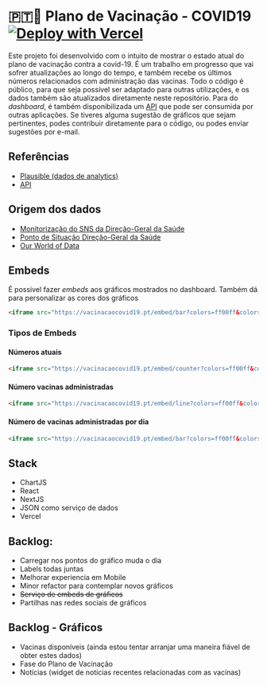 # 🇵🇹💉 Plano de Vacinação - COVID19    [![Deploy with Vercel](https://vercel.com/button)](https://vercel.com/new/git/external?repository-url=https%3A%2F%2Fgithub.com%2Falicescfernandes%2Fmapa-vacinacao-c19)

Este projeto foi desenvolvido com o intuito de mostrar o estado atual do plano de vacinação contra a covid-19. É um trabalho em progresso que vai sofrer atualizações ao longo do tempo, e também recebe os últimos números relacionados com administração das vacinas. 
Todo o código é público, para que seja possível ser adaptado para outras utilizações, e os dados também são atualizados diretamente neste repositório. Para do _dashboard_, é também disponibilizada um [API](https://vacinacaocovid19.pt/api/vaccines) que pode ser consumida por outras aplicações. Se tiveres alguma sugestão de gráficos que sejam pertinentes, podes contribuir diretamente para o código, ou podes enviar sugestões por e-mail.

## Referências
- [Plausible (dados de analytics)](https://plausible.io/vacinacaocovid19.pt)
- [API](https://vacinacaocovid19.pt/api/vaccines)

## Origem dos dados
- [Monitorização do SNS da Direção-Geral da Saúde](https://www.sns.gov.pt/monitorizacao-do-sns/vacinas-covid-19/)  
- [Ponto de Situação Direção-Geral da Saúde](https://covid19.min-saude.pt/ponto-de-situacao-atual-em-portugal/)  
- [Our World of Data](https://github.com/owid/covid-19-data/blob/master/public/data/vaccinations/country_data/Portugal.csv)  

## Embeds
É possivel fazer _embeds_ aos gráficos mostrados no dashboard. Também dá para personalizar as cores dos gráficos
```html
<iframe src="https://vacinacaocovid19.pt/embed/bar?colors=ff00ff&colors=ffff00&colors=ff0000&colors=0000ff&colors=00ff00"/>
```
### Tipos de Embeds
#### Números atuais
```html
<iframe src="https://vacinacaocovid19.pt/embed/counter?colors=ff00ff&colors=ffff00&colors=ff0000&colors=0000ff&colors=00ff00"/>
```
#### Número vacinas administradas
```html
<iframe src="https://vacinacaocovid19.pt/embed/line?colors=ff00ff&colors=ffff00&colors=ff0000&colors=0000ff&colors=00ff00"/>
```
#### Número de vacinas administradas por dia
```html
<iframe src="https://vacinacaocovid19.pt/embed/bar?colors=ff00ff&colors=ffff00&colors=ff0000&colors=0000ff&colors=00ff00"/>
```


## Stack
- ChartJS  
- React  
- NextJS  
- JSON como serviço de dados  
- Vercel  

## Backlog: 
- Carregar nos pontos do gráfico muda o dia 
- Labels todas juntas
- Melhorar experiencia em Mobile
- Minor refactor para contemplar novos gráficos
- ~~Serviço de embeds de gráficos~~  
- Partilhas nas redes sociais de gráficos  

## Backlog - Gráficos
- Vacinas disponíveis (ainda estou tentar arranjar uma maneira fiável de obter estes dados)  
- Fase do Plano de Vacinação
- Notícias (widget de noticias recentes relacionadas com as vacinas)  

